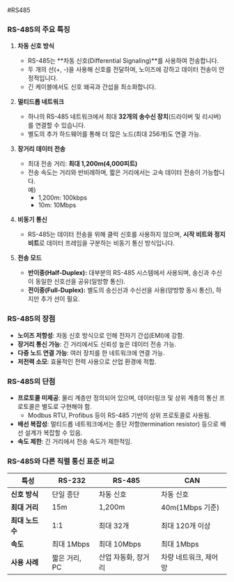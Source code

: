 #RS485
### **RS-485의 주요 특징**

1. **차동 신호 방식**
    
    - RS-485는 **차동 신호(Differential Signaling)**를 사용하여 전송합니다.
    - 두 개의 선(+, -)을 사용해 신호를 전달하며, 노이즈에 강하고 데이터 전송이 안정적입니다.
    - 긴 케이블에서도 신호 왜곡과 간섭을 최소화합니다.
2. **멀티드롭 네트워크**
    
    - 하나의 RS-485 네트워크에서 최대 **32개의 송수신 장치**(드라이버 및 리시버)를 연결할 수 있습니다.
    - 별도의 추가 하드웨어를 통해 더 많은 노드(최대 256개)도 연결 가능.
3. **장거리 데이터 전송**
    
    - 최대 전송 거리: **최대 1,200m(4,000피트)**
    - 전송 속도는 거리와 반비례하며, 짧은 거리에서는 고속 데이터 전송이 가능합니다.  
        예)
        - 1,200m: 100kbps
        - 10m: 10Mbps
4. **비동기 통신**
    
    - RS-485는 데이터 전송을 위해 클럭 신호를 사용하지 않으며, **시작 비트와 정지 비트**로 데이터 프레임을 구분하는 비동기 통신 방식입니다.
5. **전송 모드**
    
    - **반이중(Half-Duplex):** 대부분의 RS-485 시스템에서 사용되며, 송신과 수신이 동일한 신호선을 공유(일방향 통신).
    - **전이중(Full-Duplex):** 별도의 송신선과 수신선을 사용(양방향 동시 통신), 하지만 추가 선이 필요.

### **RS-485의 장점**

- **노이즈 저항성**: 차동 신호 방식으로 인해 전자기 간섭(EMI)에 강함.
- **장거리 통신 가능**: 긴 거리에서도 신뢰성 높은 데이터 전송 가능.
- **다중 노드 연결 가능**: 여러 장치를 한 네트워크에 연결 가능.
- **저전력 소모**: 효율적인 전력 사용으로 산업 환경에 적합.

### **RS-485의 단점**

- **프로토콜 미제공**: 물리 계층만 정의되어 있으며, 데이터링크 및 상위 계층의 통신 프로토콜은 별도로 구현해야 함.
    - Modbus RTU, Profibus 등이 RS-485 기반의 상위 프로토콜로 사용됨.
- **배선 복잡성**: 멀티드롭 네트워크에서는 종단 저항(termination resistor) 등으로 배선 설계가 복잡할 수 있음.
- **속도 제한**: 긴 거리에서 전송 속도가 제한적임.

### **RS-485와 다른 직렬 통신 표준 비교**

|특성|RS-232|RS-485|CAN|
|---|---|---|---|
|**신호 방식**|단일 종단|차동 신호|차동 신호|
|**최대 거리**|15m|1,200m|40m(1Mbps 기준)|
|**최대 노드 수**|1:1|최대 32개|최대 120개 이상|
|**속도**|최대 1Mbps|최대 10Mbps|최대 1Mbps|
|**사용 사례**|짧은 거리, PC|산업 자동화, 장거리|차량 네트워크, 제어망|